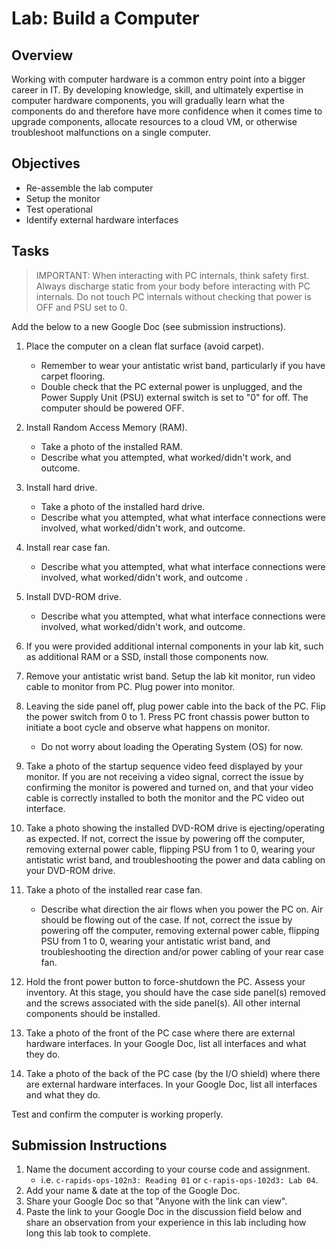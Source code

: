 # Lab: Build a Computer

## Overview

Working with computer hardware is a common entry point into a bigger career in IT. By developing knowledge, skill, and ultimately expertise in computer hardware components, you will gradually learn what the components do and therefore have more confidence when it comes time to upgrade components, allocate resources to a cloud VM, or otherwise troubleshoot malfunctions on a single computer.

## Objectives

- Re-assemble the lab computer
- Setup the monitor
- Test operational
- Identify external hardware interfaces 

## Tasks 

> IMPORTANT: When interacting with PC internals, think safety first. Always discharge static from your body before interacting with PC internals. Do not touch PC internals without checking that power is OFF and PSU set to 0. 

Add the below to a new Google Doc (see submission instructions).

1. Place the computer on a clean flat surface (avoid carpet). 
   - Remember to wear your antistatic wrist band, particularly if you have carpet flooring. 
   - Double check that the PC external power is unplugged, and the Power Supply Unit (PSU) external switch is set to "0" for off. The computer should be powered OFF.

1. Install Random Access Memory (RAM).
   - Take a photo of the installed RAM.
   - Describe what you attempted, what worked/didn't work, and outcome.

1. Install hard drive.
   - Take a photo of the installed hard drive.
   - Describe what you attempted, what what interface connections were involved, what worked/didn't work, and outcome.

1. Install rear case fan.
   - Describe what you attempted, what what interface connections were involved, what worked/didn't work, and outcome .

1. Install DVD-ROM drive.
   - Describe what you attempted, what what interface connections were involved, what worked/didn't work, and outcome.

1. If you were provided additional internal components in your lab kit, such as additional RAM or a SSD, install those components now.

1. Remove your antistatic wrist band. Setup the lab kit monitor, run video cable to monitor from PC. Plug power into monitor. 

1. Leaving the side panel off, plug power cable into the back of the PC. Flip the power switch from 0 to 1. Press PC front chassis power button to initiate a boot cycle and observe what happens on monitor.
   - Do not worry about loading the Operating System (OS) for now.

1. Take a photo of the startup sequence video feed displayed by your monitor. If you are not receiving a video signal, correct the issue by confirming the monitor is powered and turned on, and that your video cable is correctly installed to both the monitor and the PC video out interface.

1. Take a photo showing the installed DVD-ROM drive is ejecting/operating as expected. If not, correct the issue by powering off the computer, removing external power cable, flipping PSU from 1 to 0, wearing your antistatic wrist band, and troubleshooting the power and data cabling on your DVD-ROM drive.

1. Take a photo of the installed rear case fan.
   - Describe what direction the air flows when you power the PC on. Air should be flowing out of the case. If not, correct the issue by powering off the computer, removing external power cable, flipping PSU from 1 to 0, wearing your antistatic wrist band, and troubleshooting the direction and/or power cabling of your rear case fan.

1. Hold the front power button to force-shutdown the PC. Assess your inventory. At this stage, you should have the case side panel(s) removed and the screws associated with the side panel(s). All other internal components should be installed.

1. Take a photo of the front of the PC case where there are external hardware interfaces. In your Google Doc, list all interfaces and what they do.

1. Take a photo of the back of the PC case (by the I/O shield) where there are external hardware interfaces. In your Google Doc, list all interfaces and what they do.

Test and confirm the computer is working properly.

## Submission Instructions

1. Name the document according to your course code and assignment.
   - i.e. `c-rapids-ops-102n3: Reading 01` or `c-rapis-ops-102d3: Lab 04`.
1. Add your name & date at the top of the Google Doc.
1. Share your Google Doc so that "Anyone with the link can view".
1. Paste the link to your Google Doc in the discussion field below and share an observation from your experience in this lab including how long this lab took to complete.
